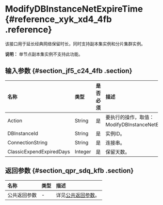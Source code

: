 # ModifyDBInstanceNetExpireTime {#reference_xyk_xd4_4fb .reference}

该接口用于延长经典网络保留时长，同时支持副本集实例和分片集群实例。

**说明：** 单节点副本集实例不支持此功能。

## 输入参数 {#section_jf5_c24_4fb .section}

|名称|类型|是否必须|描述|
|:-|:-|:---|:-|
|Action|String|是|要执行的操作，取值：ModifyDBInstanceNetExpireTime。|
|DBInstanceId|String|是|实例ID。|
|ConnectionString|String|是|连接串。|
|ClassicExpendExpiredDays|Integer|是|保留天数。|

## 返回参数 {#section_qpr_sdq_kfb .section}

|名称|类型|描述|
|:-|:-|:-|
|公共返回参数|-|详见[公共返回参数](cn.zh-CN/API参考/公共参数.md#)。|

